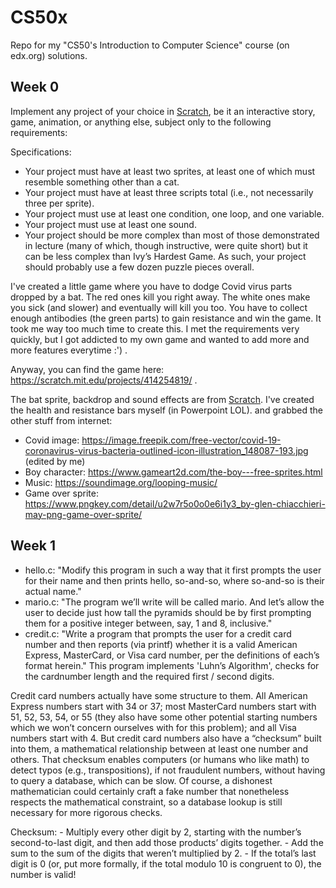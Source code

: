 # CS50x

Repo for my "CS50's Introduction to Computer Science" course (on edx.org) solutions.

## Week 0
Implement any project of your choice in <a href="https://scratch.mit.edu/">Scratch</a>, be it an interactive story, game, animation, or anything else, subject only to the following requirements:

Specifications:
- Your project must have at least two sprites, at least one of which must resemble something other than a cat.
- Your project must have at least three scripts total (i.e., not necessarily three per sprite).
- Your project must use at least one condition, one loop, and one variable.
- Your project must use at least one sound.
- Your project should be more complex than most of those demonstrated in lecture (many of which, though instructive, were quite short) but it can be less complex than Ivy’s Hardest Game. As such, your project should probably use a few dozen puzzle pieces overall.

I've created a little game where you have to dodge Covid virus parts dropped by a bat. The red ones kill you right away. The white ones make you sick (and slower) and eventually will kill you too. You have to collect enough antibodies (the green parts) to gain resistance and win the game.
It took me way too much time to create this. I met the requirements very quickly, but I got addicted to my own game and wanted to add more and more features everytime :') .

Anyway, you can find the game here: https://scratch.mit.edu/projects/414254819/ .


The bat sprite, backdrop and sound effects are from <a href="https://scratch.mit.edu/">Scratch</a>. I've created the health and resistance bars myself (in Powerpoint LOL).
and grabbed the other stuff from internet:
- Covid image: https://image.freepik.com/free-vector/covid-19-coronavirus-virus-bacteria-outlined-icon-illustration_148087-193.jpg (edited by me)
- Boy character: https://www.gameart2d.com/the-boy---free-sprites.html
- Music: https://soundimage.org/looping-music/
- Game over sprite: https://www.pngkey.com/detail/u2w7r5o0o0e6i1y3_by-glen-chiacchieri-may-png-game-over-sprite/

## Week 1

- hello.c: "Modify this program in such a way that it first prompts the user for their name and then prints hello, so-and-so, where so-and-so is their actual name."
- mario.c: "The program we’ll write will be called mario. And let’s allow the user to decide just how tall the pyramids should be by first prompting them for a positive integer between, say, 1 and 8, inclusive."
- credit.c: "Write a program that prompts the user for a credit card number and then reports (via printf) whether it is a valid American Express, MasterCard, or Visa card number, per the definitions of each’s format herein." This program implements 'Luhn’s Algorithm', checks for the cardnumber length and the required first / second digits.

Credit card numbers actually have some structure to them. All American Express numbers start with 34 or 37; most MasterCard numbers start with 51, 52, 53, 54, or 55 (they also have some other potential starting numbers which we won’t concern ourselves with for this problem); and all Visa numbers start with 4. But credit card numbers also have a “checksum” built into them, a mathematical relationship between at least one number and others. That checksum enables computers (or humans who like math) to detect typos (e.g., transpositions), if not fraudulent numbers, without having to query a database, which can be slow. Of course, a dishonest mathematician could certainly craft a fake number that nonetheless respects the mathematical constraint, so a database lookup is still necessary for more rigorous checks.

Checksum: 
    - Multiply every other digit by 2, starting with the number’s second-to-last digit, and then add those products’ digits together.
    - Add the sum to the sum of the digits that weren’t multiplied by 2.
    - If the total’s last digit is 0 (or, put more formally, if the total modulo 10 is congruent to 0), the number is valid!


